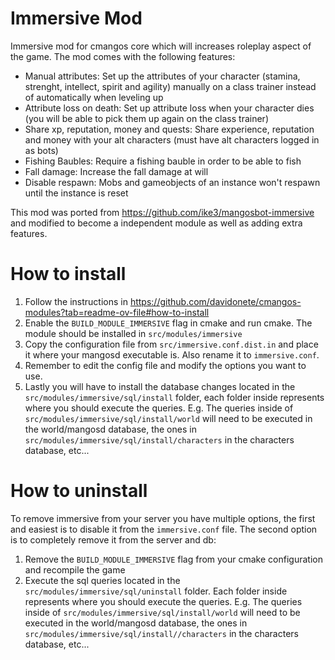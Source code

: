 # Immersive Mod
Immersive mod for cmangos core which will increases roleplay aspect of the game.
The mod comes with the following features:
- Manual attributes: Set up the attributes of your character (stamina, strenght, intellect, spirit and agility) manually on a class trainer instead of automatically when leveling up
- Attribute loss on death: Set up attribute loss when your character dies (you will be able to pick them up again on the class trainer)
- Share xp, reputation, money and quests: Share experience, reputation and money with your alt characters (must have alt characters logged in as bots)
- Fishing Baubles: Require a fishing bauble in order to be able to fish
- Fall damage: Increase the fall damage at will
- Disable respawn: Mobs and gameobjects of an instance won't respawn until the instance is reset

This mod was ported from https://github.com/ike3/mangosbot-immersive and modified to become a independent module as well as adding extra features.

# How to install
1. Follow the instructions in https://github.com/davidonete/cmangos-modules?tab=readme-ov-file#how-to-install
2. Enable the `BUILD_MODULE_IMMERSIVE` flag in cmake and run cmake. The module should be installed in `src/modules/immersive`
3. Copy the configuration file from `src/immersive.conf.dist.in` and place it where your mangosd executable is. Also rename it to `immersive.conf`.
4. Remember to edit the config file and modify the options you want to use.
5. Lastly you will have to install the database changes located in the `src/modules/immersive/sql/install` folder, each folder inside represents where you should execute the queries. E.g. The queries inside of `src/modules/immersive/sql/install/world` will need to be executed in the world/mangosd database, the ones in `src/modules/immersive/sql/install/characters` in the characters database, etc...

# How to uninstall
To remove immersive from your server you have multiple options, the first and easiest is to disable it from the `immersive.conf` file. The second option is to completely remove it from the server and db:

1. Remove the `BUILD_MODULE_IMMERSIVE` flag from your cmake configuration and recompile the game
2. Execute the sql queries located in the `src/modules/immersive/sql/uninstall` folder. Each folder inside represents where you should execute the queries. E.g. The queries inside of `src/modules/immersive/sql/install/world` will need to be executed in the world/mangosd database, the ones in `src/modules/immersive/sql/install//characters` in the characters database, etc...
